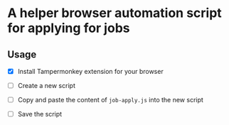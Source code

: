 # A helper browser automation script for applying for jobs

## Usage

- [x] Install Tampermonkey extension for your browser
- [ ] Create a new script
- [ ] Copy and paste the content of `job-apply.js` into the new script
- [ ] Save the script

